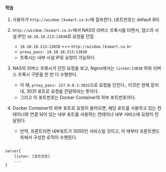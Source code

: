 
#### 학습

1. 사용자가 `http://wisdom.lksmart.co.kr`에 접속한다. (포트번호는 default 80)

2. `http://wisdom.lksmart.co.kr`에서 NAS의 리버스 프록시를 타면서, 뎁스의 사설 IP인 `10.10.10.213:13030`로 요청을 던짐
	- `10.10.10.213:13030`  === `http://wisdom.lksmart.co.kr`
	- `proxy_pass: 10.10.10.213:13030`
	- 프록시는 내부 사설 IP로 요청이 가능하다.

3. NAS의 리버스 프록시가 던진 요청을 보고, Nginx에서는  `listen:13030` 하위 리버스 프록시 구문을 한 번 더 수행한다.
	- 이 때,  `proxy_pass: 127.0.0.1:3031`으로 요청을 던진다., 이것은 현재 장치 내, 3031 포트로 요청을 전달하라는 뜻이다.
	- 그리고 이 포트번호는 Docker Container의 외부 포트번호이다.

4. Docker Container의 외부 포트로 요청이 들어오면,  해당 포트를 사용하고 있는 컨테이너와 연결 되어 있는 내부 포트를 사용하는 컨테이너 내부 서비스에 요청이 전달된다.
	- 만약, 프론트라면 내부포트가 3000인 서비스일 것이고, 이 때부터 프론트엔드 측에서 구성한 로직이 수행된다. 

```null

server{
	listen: [포트번호]
	...
}
```
